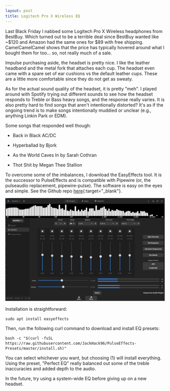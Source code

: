 ```yaml
---
layout: post
title: Logitech Pro X Wireless EQ
---
```


Last Black Friday I nabbed some Logitech Pro X Wireless headphones from BestBuy. Which turned out to be a terrible deal since BestBuy wanted like ~$120 and Amazon had the same ones for $89 with free shipping. CamelCamelCamel shows that the price has typically hovered around what I bought them for too... so, not really much of a sale.

Impulse purchasing aside, the headset is pretty nice. I like the leather headband and the metal fork that attaches each cup. The headset even came with a spare set of ear cushions vs the default leather cups. These are a little more comfortable since they do not get as sweaty.

As for the actual sound quality of the headset, it is pretty "meh". I played around with Spotify trying out different sounds to see how the headset responds to Treble or Bass heavy songs, and the response really varies. It is also pretty hard to find songs that aren't intentionally distorted? It's as if the ongoing trend is to make songs intentionally muddied or unclear (e.g., anything Linkin Park or EDM).

Some songs that responded well though:

* Back in Black AC/DC

* Hyperballad by Bjork

* As the World Caves In by Sarah Cothran

* Thot Shit by Megan Thee Stallion

To overcome some of the imbalances, I download the EasyEffects tool. It is the successor to PulseEffects and is compatible with Pipewire (or, the pulseaudio replacement, pipewire-pulse). The software is easy on the eyes and simple. See the Github repo [here](https://github.com/JackHack96/EasyEffects-Presets){:target="_blank"}.

![EasyEffects Software](/images/EasyEffects/Example.png)

Installation is straightforward:

    sudo apt install easyeffects

Then, run the following curl command to download and install EQ presets:

    bash -c "$(curl -fsSL https://raw.githubusercontent.com/JackHack96/PulseEffects-Presets/master/install.sh)"

You can select whichever you want, but choosing (1) will install everything. Using the preset, "Perfect EQ" really balanced out some of the treble inaccuracies and added depth to the audio.

In the future, try using a system-wide EQ before giving up on a new headset.